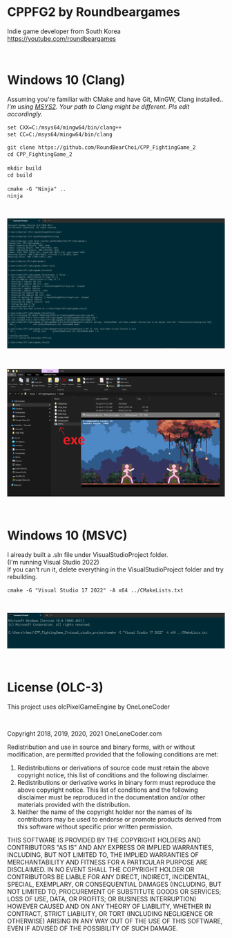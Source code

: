 # CPPFG2 by Roundbeargames

Indie game developer from South Korea
<br>
https://youtube.com/roundbeargames

<br>

# Windows 10 (Clang)

Assuming you're familiar with CMake and have Git, MinGW, Clang installed..
<br>
*I'm using [MSYS2](https://www.msys2.org/). Your path to Clang might be different. Pls edit accordingly.*

```
set CXX=C:/msys64/mingw64/bin/clang++
set CC=C:/msys64/mingw64/bin/clang
```

```
git clone https://github.com/RoundBearChoi/CPP_FightingGame_2
cd CPP_FightingGame_2

mkdir build
cd build

cmake -G "Ninja" ..
ninja
```
<br>

![successful build](screenshots/successful_build_clang.png)

<br>

![running_clang](screenshots/run_exe_file.png)

<br>

# Windows 10 (MSVC)

I already built a .sln file under VisualStudioProject folder.
<br>
(I'm running Visual Studio 2022)
<br>
If you can't run it, delete everything in the VisualStudioProject folder and try rebuilding.
<br>
```
cmake -G "Visual Studio 17 2022" -A x64 ../CMakeLists.txt
```
<br>

![build_sln](screenshots/building_sln_file.png)

<br>

# License (OLC-3)

This project uses olcPixelGameEngine by OneLoneCoder

<br>

Copyright 2018, 2019, 2020, 2021 OneLoneCoder.com

Redistribution and use in source and binary forms, with or without modification, are permitted provided that the following conditions are met:

1. Redistributions or derivations of source code must retain the above copyright notice, this list of conditions and the following disclaimer.
2. Redistributions or derivative works in binary form must reproduce the above copyright notice. This list of conditions and the following disclaimer must be reproduced in the documentation and/or other materials provided with the distribution.
3. Neither the name of the copyright holder nor the names of its contributors may be used to endorse or promote products derived from this software without specific prior written permission.

THIS SOFTWARE IS PROVIDED BY THE COPYRIGHT HOLDERS AND CONTRIBUTORS "AS IS" AND ANY EXPRESS OR IMPLIED WARRANTIES, INCLUDING, BUT NOT LIMITED TO, THE IMPLIED WARRANTIES OF MERCHANTABILITY AND FITNESS FOR A PARTICULAR PURPOSE ARE DISCLAIMED. IN NO EVENT SHALL THE COPYRIGHT HOLDER OR CONTRIBUTORS BE LIABLE FOR ANY DIRECT, INDIRECT, INCIDENTAL, SPECIAL, EXEMPLARY, OR CONSEQUENTIAL DAMAGES (INCLUDING, BUT NOT LIMITED TO, PROCUREMENT OF SUBSTITUTE GOODS OR SERVICES; LOSS OF USE, DATA, OR PROFITS; OR BUSINESS INTERRUPTION) HOWEVER CAUSED AND ON ANY THEORY OF LIABILITY, WHETHER IN CONTRACT, STRICT LIABILITY, OR TORT (INCLUDING NEGLIGENCE OR OTHERWISE) ARISING IN ANY WAY OUT OF THE USE OF THIS SOFTWARE, EVEN IF ADVISED OF THE POSSIBILITY OF SUCH DAMAGE.

